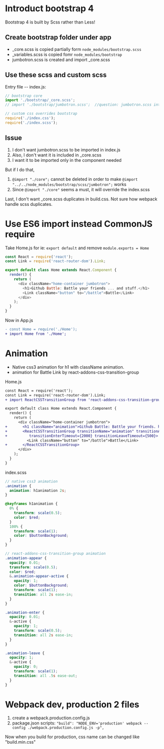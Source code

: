 # Introduct bootstrap 4

Bootstrap 4 is built by Scss rather than Less!

## Create bootstrap folder under app

* _core.scss is copied partially form `node_modules/bootstrap.scss`
* _variables.scss is copied fomr `node_modules/bootstrap`
* jumbotron.scss is created and import _core.scss

## Use these scss and custom scss

Entry file -- index.js:

```jsx
// bootstrap core 
import './bootstrap/_core.scss';
// import './bootstrap/jumbotron.scss';  //question: jumbotron.scss internally import _core.scss, how to avoid duplicate?

// custom css overrides bootstrap
require('./index.css');
require('./index.scss');
```

## Issue

1. I don't want jumbotron.scss to be imported in index.js
1. Also, I don't want it is included in _core.scss
1. I want it to be imported only in the component needed

But if I do that, 

1. `@import "./core";` cannot be deleted in order to make `@import "../../node_modules/bootstrap/scss/jumbotron";` works
1. Since `@import "./core"` seems a must, it will override the index.scss

Last, I don't want _core.scss duplicates in build.css. Not sure how webpack handle scss duplicates. 

# Use ES6 import instead CommonJS require

Take Home.js for ie: `export default` and remove `module.exports = Home`

```javascript
const React = require('react');
const Link = require('react-router-dom').Link;

export default class Home extends React.Component {
  render() {
    return (
      <div className="home-container jumbotron">
        <h1>Github Battle: Battle your friends ... and stuff.</h1>
        <Link className="button" to="/battle">Battle</Link>
      </div>
    );
  }
}
```

Now in App.js

```diff
- const Home = require('./Home');
+ import Home from './Home';
```

# Animation

* Native css3 animation for h1 with className animation.
* animation for Battle Link by react-addons-css-transition-group

Home.js

```diff
const React = require('react');
const Link = require('react-router-dom').Link;
+ import ReactCSSTransitionGroup from 'react-addons-css-transition-group';

export default class Home extends React.Component {
  render() {
    return (
      <div className="home-container jumbotron">
+       <h1 className="animation">Github Battle: Battle your friends. h1: native css3 animation; button: react-addons-css-transition-group.</h1>
+       <ReactCSSTransitionGroup transitionName="animation" transitionAppear={true} transitionAppearTimeout={2000}
+          transitionEnterTimeout={2000} transitionLeaveTimeout={500}>
          <Link className="button" to="/battle">Battle</Link>
+       </ReactCSSTransitionGroup>
      </div>
    );
  }
}
```

index.scss

```scss
// native css3 animation
.animation {
  animation: h1animation 2s;
}

@keyframes h1animation {
  0% {
    transform: scale(0.5);
    color: $red;
  }
  100% {
    transform: scale(1);
    color: $buttonBackground;
  }
}

// react-addons-css-transition-group animation
.animation-appear {
  opacity: 0.01;
  transform: scale(0.5);
  color: $red;
  &.animation-appear-active {
    opacity: 1;
    color: $buttonBackground;
    transform: scale(1);
    transition: all 2s ease-in;
  }
}

.animation-enter {
  opacity: 0.01;
  &-active {
    opacity: 1;
    transform: scale(0.5);
    transition: all 2s ease-in;
  }
}

.animation-leave {
  opacity: 1;
  &-active {
    opacity: 0;
    transform: scale(1);
    transition: all .5s ease-out;
  }
}
```

# Webpack dev, production 2 files

1. create a webpack.production.config.js
2. package.json scripts: `"build": "NODE_ENV='production' webpack --config ./webpack.production.config.js -p",`

Now when you build for production, css name can be changed like "build.min.css"